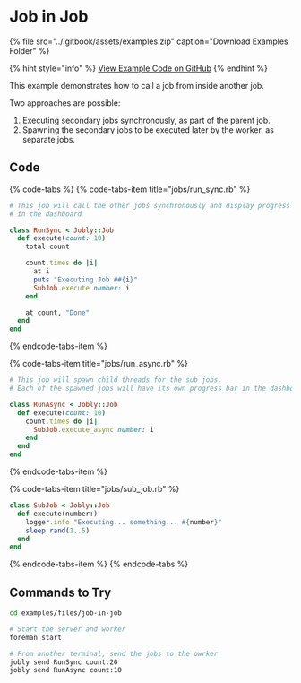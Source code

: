 # Job in Job

{% file src="../.gitbook/assets/examples.zip" caption="Download Examples Folder" %}

{% hint style="info" %}
[View Example Code on GitHub](https://github.com/DannyBen/jobly-docs/tree/master/examples/files/job-in-job)
{% endhint %}

This example demonstrates how to call a job from inside another job.

Two approaches are possible:

1. Executing secondary jobs synchronously, as part of the parent job.
2. Spawning the secondary jobs to be executed later by the worker, as separate jobs.

## Code

{% code-tabs %}
{% code-tabs-item title="jobs/run\_sync.rb" %}
```ruby
# This job will call the other jobs synchronously and display progress
# in the dashboard

class RunSync < Jobly::Job
  def execute(count: 10)
    total count

    count.times do |i|
      at i
      puts "Executing Job ##{i}"
      SubJob.execute number: i
    end

    at count, "Done"
  end
end
```
{% endcode-tabs-item %}

{% code-tabs-item title="jobs/run\_async.rb" %}
```ruby
# This job will spawn child threads for the sub jobs.
# Each of the spawned jobs will have its own progress bar in the dashboard.

class RunAsync < Jobly::Job
  def execute(count: 10)
    count.times do |i|
      SubJob.execute_async number: i
    end
  end
end
```
{% endcode-tabs-item %}

{% code-tabs-item title="jobs/sub\_job.rb" %}
```ruby
class SubJob < Jobly::Job
  def execute(number:)
    logger.info "Executing... something... #{number}"
    sleep rand(1..5)
  end
end
```
{% endcode-tabs-item %}
{% endcode-tabs %}

## Commands to Try

```bash
cd examples/files/job-in-job

# Start the server and worker
foreman start

# From another terminal, send the jobs to the owrker
jobly send RunSync count:20
jobly send RunAsync count:10
```

